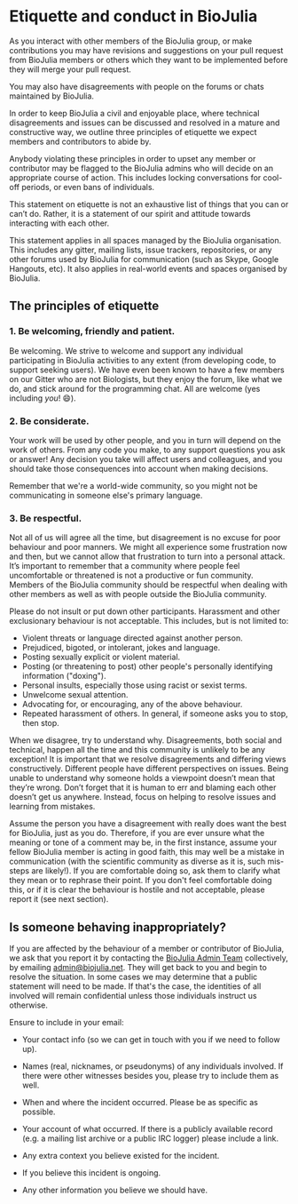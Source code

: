 # Etiquette and conduct in BioJulia

As you interact with other members of the BioJulia group, or make contributions
you may have revisions and suggestions on your pull request from BioJulia members
or others which they want to be implemented before they will merge your pull request.

You may also have disagreements with people on the forums or chats maintained by
BioJulia.

In order to keep BioJulia a civil and enjoyable place, where technical disagreements
and issues can be discussed and resolved in a mature and constructive way, we
outline three principles of etiquette we expect members and contributors to abide by.

Anybody violating these principles in order to upset any member or contributor
may be flagged to the BioJulia admins who will decide on an appropriate
course of action. This includes locking conversations for cool-off periods, or
even bans of individuals.

This statement on etiquette is not an exhaustive list of things that you can or can’t do.
Rather, it is a statement of our spirit and attitude towards interacting with each other.

This statement applies in all spaces managed by the BioJulia organisation.
This includes any gitter, mailing lists, issue trackers, repositories, or any
other forums used by BioJulia for communication (such as Skype, Google Hangouts, etc).
It also applies in real-world events and spaces organised by BioJulia.

## The principles of etiquette

### 1. Be welcoming, friendly and patient.

Be welcoming. We strive to welcome and support any individual participating in
BioJulia activities to any extent (from developing code, to support seeking
users). We have even been known to have a few members on our Gitter who are not
Biologists, but they enjoy the forum, like what we do, and stick around for the
programming chat. All are welcome (yes including _you_! :smile:).

### 2. Be considerate.

Your work will be used by other people, and you in turn will depend on the work
of others. From any code you make, to any support questions you ask or answer!
Any decision you take will affect users and colleagues, and you should take
those consequences into account when making decisions.

Remember that we're a world-wide community, so you might not be communicating
in someone else's primary language.

### 3. Be respectful.

Not all of us will agree all the time, but disagreement is no excuse for poor
behaviour and poor manners. We might all experience some frustration now and then,
but we cannot allow that frustration to turn into a personal attack.
It’s important to remember that a community where people feel uncomfortable or
threatened is not a productive or fun community.
Members of the BioJulia community should be respectful when dealing with other
members as well as with people outside the BioJulia community.

Please do not insult or put down other participants.
Harassment and other exclusionary behaviour is not acceptable.
This includes, but is not limited to:
   - Violent threats or language directed against another person.
   - Prejudiced, bigoted, or intolerant, jokes and language.
   - Posting sexually explicit or violent material.
   - Posting (or threatening to post) other people's personally identifying
     information ("doxing").
   - Personal insults, especially those using racist or sexist terms.
   - Unwelcome sexual attention.
   - Advocating for, or encouraging, any of the above behaviour.
   - Repeated harassment of others. In general, if someone asks you to stop,
     then stop.

When we disagree, try to understand why.
Disagreements, both social and technical, happen all the time and this
community is unlikely to be any exception!
It is important that we resolve disagreements and differing views constructively.
Different people have different perspectives on issues.
Being unable to understand why someone holds a viewpoint doesn’t mean that
they’re wrong.
Don’t forget that it is human to err and blaming each other doesn’t get us
anywhere.
Instead, focus on helping to resolve issues and learning from mistakes.

Assume the person you have a disagreement with really does want the best for
BioJulia, just as you do.
Therefore, if you are ever unsure what the meaning or tone of a comment may be,
in the first instance, assume your fellow BioJulia member is acting in good
faith, this may well be a mistake in communication
(with the scientific community as diverse as it is, such mis-steps are likely!).
If you are comfortable doing so, ask them to clarify what they mean or to rephrase
their point. If you don't feel comfortable doing this, or if it is clear the
behaviour is hostile and not acceptable, please report it (see next section).

## Is someone behaving inappropriately?

If you are affected by the behaviour of a member or contributor of BioJulia,
we ask that you report it by contacting the
[BioJulia Admin Team](https://github.com/orgs/BioJulia/teams/admin/members)
collectively, by emailing [admin@biojulia.net](admin@biojulia.net).
They will get back to you and begin to resolve the situation.
In some cases we may determine that a public statement will need to be made.
If that's the case, the identities of all involved will remain
confidential unless those individuals instruct us otherwise.

Ensure to include in your email:

- Your contact info (so we can get in touch with you if we need to follow up).

- Names (real, nicknames, or pseudonyms) of any individuals involved.
  If there were other witnesses besides you, please try to include them as well.

- When and where the incident occurred. Please be as specific as possible.

- Your account of what occurred. If there is a publicly available record
  (e.g. a mailing list archive or a public IRC logger) please include a link.

- Any extra context you believe existed for the incident.

- If you believe this incident is ongoing.

- Any other information you believe we should have.

